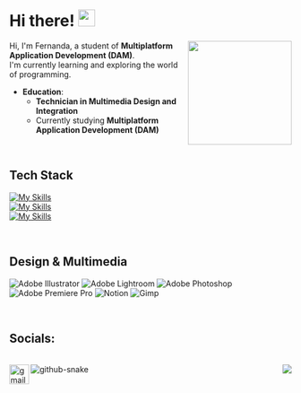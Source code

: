 # Hi there! <img src="https://user-images.githubusercontent.com/74038190/216120986-f2752ca9-fe82-4aa3-befe-0a58db010d85.png" width="30px">

<img align="right" height="185" src="https://user-images.githubusercontent.com/74038190/216649421-9e9387cc-b2d3-4375-97e2-f4c43373d3ae.gif" />

Hi, I'm Fernanda, a student of **Multiplatform Application Development (DAM)**.  
I'm currently learning and exploring the world of programming.

- **Education**:
  - **Technician in Multimedia Design and Integration**
  - Currently studying **Multiplatform Application Development (DAM)**

</br>

## Tech Stack

  [![My Skills](https://skillicons.dev/icons?i=java,c,python,flask,html,css,js&theme=dark)](https://skillicons.dev)</br>
  [![My Skills](https://skillicons.dev/icons?i=mysql,mongo&theme=dark)](https://skillicons.dev)</br>
  [![My Skills](https://skillicons.dev/icons?i=git,github&theme=dark)](https://skillicons.dev)</br>
  
</br>

## Design & Multimedia

  ![Adobe Illustrator](https://img.shields.io/badge/Adobe%20Illustrator-%23FF0000.svg?style=for-the-badge&logo=adobe%20illustrator&logoColor=white)
  ![Adobe Lightroom](https://img.shields.io/badge/Adobe%20Lightroom-31A8FF.svg?style=for-the-badge&logo=Adobe%20Lightroom&logoColor=white)
  ![Adobe Photoshop](https://img.shields.io/badge/Adobe%20Photoshop-%23FFFF00.svg?style=for-the-badge&logo=adobe%20photoshop&logoColor=white)
  ![Adobe Premiere Pro](https://img.shields.io/badge/Adobe%20Premiere%20Pro-%2300FF00.svg?style=for-the-badge&logo=Adobe%20Premiere%20Pro&logoColor=white)
  ![Notion](https://img.shields.io/badge/Notion-%23000000.svg?style=for-the-badge&logo=notion&logoColor=white)
  ![Gimp](https://img.shields.io/badge/Gimp-657D8B?style=for-the-badge&logo=gimp&logoColor=FFFFFF)

</br>

## Socials:

</br>

<div>
  <a href="mailto:mfernanda.infor@gmail.com">
    <img src="https://img.shields.io/static/v1?message=Gmail&logo=gmail&label=&color=D14836&logoColor=white&labelColor=&style=for-the-badge" height="35" alt="gmail logo" align="left" />
  </a>

  <img  align="right"  src="https://github-readme-stats.anuraghazra1.vercel.app/api/top-langs/?username=mafedev&theme=dark&hide_border=false&no-bg=true&no-frame=true&langs_count=10"/>
</div>



<picture>
  <source media="(prefers-color-scheme: dark)" srcset="https://raw.githubusercontent.com/tobiasmeyhoefer/tobiasmeyhoefer/output/github-snake-dark.svg" />
  <source media="(prefers-color-scheme: light)" srcset="https://raw.githubusercontent.com/tobiasmeyhoefer/tobiasmeyhoefer/output/github-snake.svg" />
  <img alt="github-snake" src="https://raw.githubusercontent.com/tobiasmeyhoefer/tobiasmeyhoefer/output/github-snake.svg" />
</picture>

</br>
